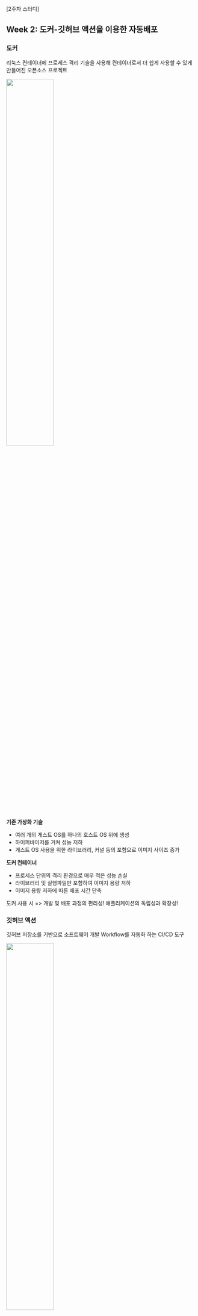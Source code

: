 [2주차 스터디]
## Week 2: 도커-깃허브 액션을 이용한 자동배포

### 도커
리눅스 컨테이너에 프로세스 격리 기술을 사용해 컨테이너로서 더 쉽게 사용할 수 있게 만들어진 오픈소스 프로젝트

<img width=50% src="https://user-images.githubusercontent.com/63996052/159634175-7b3176fe-9a2f-409f-b5fd-4516807a826a.png">

<b>기존 가상화 기술</b>
  - 여러 개의 게스트 OS를 하나의 호스트 OS 위에 생성
  - 하이퍼바이저를 거쳐 성능 저하
  - 게스트 OS 사용을 위한 라이브러리, 커널 등의 포함으로 이미지 사이즈 증가 
 
<b>도커 컨테이너</b>
  - 프로세스 단위의 격리 환경으로 매우 적은 성능 손실
  - 라이브러리 및 실행파일만 포함하여 이미지 용량 저하
  - 이미지 용량 저하에 따른 배포 시간 단축

도커 사용 시 => 개발 및 배포 과정의 편리성! 애플리케이션의 독립성과 확장성!

### 깃허브 액션
깃허브 저장소를 기반으로 소프트웨어 개발 Workflow를 자동화 하는 CI/CD 도구

<img width=50% src="https://user-images.githubusercontent.com/63996052/159648278-84730dda-4f44-4881-951e-c279131ed90e.png">

- build, test, package, release, deploy 등 다양한 이벤트 기반 Workflow 생성
- Runners라고 불리는 환경에서 직접 구동 가능
- 저장소마다 최대 20개의 Workflow 등록 가능
- 각 Workflow의 Job마다 최대 6시간 동안 실행, 초과시 자동 중지
- Job에서 Github API 호출시 1시간 동안 최대 1,000번 가능

<b>장점</b>
- 다른 CI 툴과 달리 복잡하지 않은 절차, 별도 설치 필요 없음
- Workflow 복제 용이
- Github와의 통합
- 여러 OS 및 런타임 버전 동시 테스트 가능
- 모든 언어 어플리케이션 빌드, 테스트 및 배포 가능
- 설정 자체에 많은 시간을 쏟지 않아도 가능 -> 작은 규모의 프로젝트에 용이

<b>단점</b>
- 문서 부족
- 개별 Workflow 삭제 불가능
- Workflow에서 단일 Job만 실행 불가능
- 큰 규모의 프로젝트의 경우 완전하지 못한 제어

### 도커-깃허브 액션
깃허브 액션을 이용한 Docker Image Build 및 Push

![image](https://user-images.githubusercontent.com/63996052/159630360-6123b537-83fe-48f5-9406-caf8ad833e4c.png)

<b>환경</b>
```
docker
docker-compose
nginx
gunicorn
mysql
python3.8
django(>=3.0)
```

nginx는 동시접속 처리에 특화된 웹 서버 프로그램으로, Apache보다 동작이 단순하고 전달자 역할만 한다.
gunicorn은 Python WSGI(Web Server Gateway Interface)로 python으로 작성된 웹 어플리케이션과 서버 사이의 인터페이스 또는 규칙이다.


![image](https://user-images.githubusercontent.com/63996052/159658230-65687557-bd2e-42ca-aee1-25ee5168d02b.png)


nginx는 여러개의 요청을 동시에 받았을 때, 정적 파일은 클라이언트에게 바로 돌려주고 동적 파일은 gunicorn을 거쳐 django에게 요청을 넘긴다.


<b>과정</b>

`.env` 파일에 임의의 장고 시크릿 키를 생성해 입력한다.

`Dockerfile` 파일을 통해 도커 이미지를 생성한다. 이를 통해 손쉽게 동일한 이미지를 반복해서 만들 수 있다.

`docker-compose.yml` 파일로 독립된 컨테이너의 실행 옵션을 정의한다.

`docker-compose up` 커맨드를 통해 컨테이너를 개시한다.

`.env.prod` 파일에 데이터베이스(RDS) 및 EC2 ip 주소, 장고 시크릿 키 등을 입력한다.

Github Secrets-Actions에 `.env.prod`, EC2 서버 퍼블릭 DNS(IPv4) 주소, ssh key (.pem) 전문을 설정한다.

Actions 탭에서 실행하거나 master에 push 한 뒤 잠시 기다리면 다음과 같이 Github Actions 또는 EC2 DNS 주소에서 배포가 완료되었음을 확인할 수 있다.


![image](https://user-images.githubusercontent.com/63996052/159650798-0bd37772-1692-47e0-9d96-3698023c1da7.png)

![image](https://user-images.githubusercontent.com/63996052/159661427-7a280fee-1dfc-4225-9aca-c92dfe7c541d.png)

<hr>

## Week 3: 인스타그램 데이터 모델링
### 인스타그램 서비스 설명 ('사진, 영상 업로드' 기능만)
모든 서비스는 유저 로그인 기반으로 동작
- 게시글에 사진, 동영상 등록 (1개 이상)
- 게시글에 댓글 (0개 이상)
- 게시글에 좋아요 (0개 이상)
- 게시글 삭제
- 댓글 삭제
- 좋아요 취소

### 모델 설명
<img width=75% src="https://user-images.githubusercontent.com/63996052/160384055-0edaa6fa-ed15-4afc-98e9-82f3982fc34a.png">

**[User]**
- 장고에서 기본으로 제공하는 auth_user와 OneToOne Link with User Model (Profile) (OneToOneField)
- 이름, 사용자 이름(아이디), 비밀번호, 웹사이트, 소개 컬럼
- 생성 날짜, 업데이트 날짜, 삭제 여부
- 사진, 영상 업로드 기능에만 집중하기 위해 유저의 다른 정보들은 생략

**[Post]**
- User와 1:N 관계, user_id (Foreignkey)
- 내용 컬럼, 생성 날짜, 업데이트 날짜, 삭제 여부

**[File]**
- Post와 1:N 관계, post_id (Foreignkey)
- 타입(이미지/비디오), 해당 파일의 url 주소 컬럼
- 생성 날짜, 업데이트 날짜, 삭제 여부

**[Like]**
- User와 N:M, Post와 N:M 관계 (ManyToManyField)
- 삭제 여부

**[Comment]**
- User와 N:M, Post와 N:M 관계 (ManyToManyField)
- 생성 날짜, 업데이트 날짜, 삭제 여부 

### ORM 적용해보기
1. 데이터베이스에 해당 모델 객체 3개 넣기
2. 삽입한 객체들을 쿼리셋으로 조회해보기 (단, 객체들이 객체의 특성을 나타내는 구분가능한 이름으로 보여야 함)
3. filter 함수 사용해보기


### 회고
